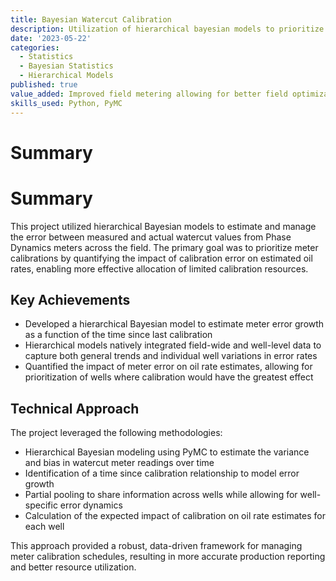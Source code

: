 ```yaml
---
title: Bayesian Watercut Calibration
description: Utilization of hierarchical bayesian models to prioritize calibrations of Phase Dynamics meters for calibration
date: '2023-05-22'
categories:
  - Statistics
  - Bayesian Statistics
  - Hierarchical Models
published: true
value_added: Improved field metering allowing for better field optimization to increase production
skills_used: Python, PyMC
---
```


# Summary

# Summary

This project utilized hierarchical Bayesian models to estimate and manage the error between measured and actual watercut values from Phase Dynamics meters across the field. The primary goal was to prioritize meter calibrations by quantifying the impact of calibration error on estimated oil rates, enabling more effective allocation of limited calibration resources.

## Key Achievements

- Developed a hierarchical Bayesian model to estimate meter error growth as a function of the time since last calibration
- Hierarchical models natively integrated field-wide and well-level data to capture both general trends and individual well variations in error rates
- Quantified the impact of meter error on oil rate estimates, allowing for prioritization of wells where calibration would have the greatest effect

## Technical Approach

The project leveraged the following methodologies:

- Hierarchical Bayesian modeling using PyMC to estimate the variance and bias in watercut meter readings over time
- Identification of a time since calibration relationship to model error growth
- Partial pooling to share information across wells while allowing for well-specific error dynamics
- Calculation of the expected impact of calibration on oil rate estimates for each well

This approach provided a robust, data-driven framework for managing meter calibration schedules, resulting in more accurate production reporting and better resource utilization.
